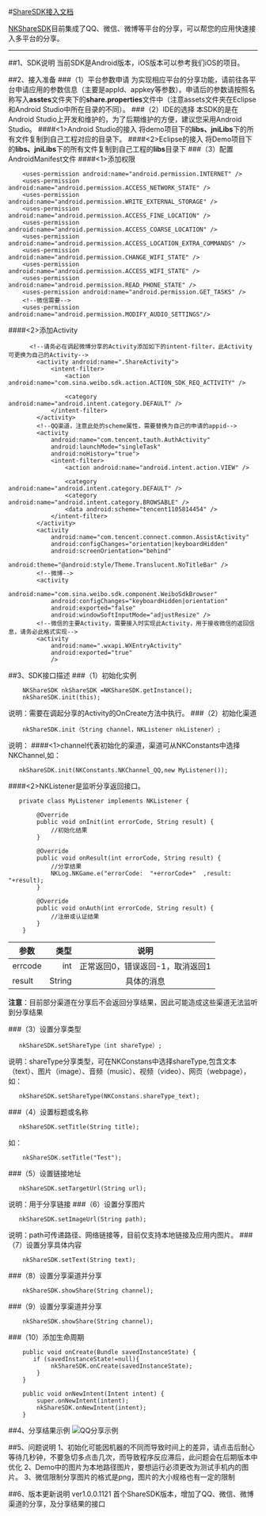 #[ShareSDK接入文档](https://github.com/nikugame/share-sdk-adnroid/blob/master/README.md)

 [NKShareSDK](https://github.com/nikugame/share-sdk-adnroid)目前集成了QQ、微信、微博等平台的分享，可以帮您的应用快速接入多平台的分享。

------
##1、SDK说明
当前SDK是Android版本，iOS版本可以参考我们iOS的项目。

##2、接入准备
###（1）平台参数申请
为实现相应平台的分享功能，请前往各平台申请应用的参数信息（主要是appId、appkey等参数）。申请后的参数请按照名称写入**asstes**文件夹下的**share.properties**文件中（注意assets文件夹在Eclipse和Android Studio中所在目录的不同）。
###（2）IDE的选择
本SDK的是在Android Studio上开发和维护的，为了后期维护的方便，建议您采用Android Studio。
####<1>Android Studio的接入
将demo项目下的**libs、jniLibs**下的所有文件复制到自己工程对应的目录下。
####<2>Eclipse的接入
将Demo项目下的**libs、jniLibs**下的所有文件复制到自己工程的**libs**目录下
###（3）配置AndroidManifest文件
####<1>添加权限
```
    <uses-permission android:name="android.permission.INTERNET" />
    <uses-permission android:name="android.permission.ACCESS_NETWORK_STATE" />
    <uses-permission android:name="android.permission.WRITE_EXTERNAL_STORAGE" />
    <uses-permission android:name="android.permission.ACCESS_FINE_LOCATION" />
    <uses-permission android:name="android.permission.ACCESS_COARSE_LOCATION" />
    <uses-permission android:name="android.permission.ACCESS_LOCATION_EXTRA_COMMANDS" />
    <uses-permission android:name="android.permission.CHANGE_WIFI_STATE" />
    <uses-permission android:name="android.permission.ACCESS_WIFI_STATE" />
    <uses-permission android:name="android.permission.READ_PHONE_STATE" />
    <uses-permission android:name="android.permission.GET_TASKS" />
    <!--微信需要-->
    <uses-permission android:name="android.permission.MODIFY_AUDIO_SETTINGS"/>
```
####<2>添加Activity
```
      <!--请务必在调起微博分享的Activity添加如下的intent-filter，此Activity可更换为自己的Activity-->
        <activity android:name=".ShareActivity">
            <intent-filter>
                <action android:name="com.sina.weibo.sdk.action.ACTION_SDK_REQ_ACTIVITY" />

                <category android:name="android.intent.category.DEFAULT" />
            </intent-filter>
        </activity>
        <!--QQ渠道，注意此处的scheme属性，需要替换为自己的申请的appid-->
        <activity
            android:name="com.tencent.tauth.AuthActivity"
            android:launchMode="singleTask"
            android:noHistory="true">
            <intent-filter>
                <action android:name="android.intent.action.VIEW" />

                <category android:name="android.intent.category.DEFAULT" />
                <category android:name="android.intent.category.BROWSABLE" />
                <data android:scheme="tencent1105814454" />
            </intent-filter>
        </activity>
        <activity
            android:name="com.tencent.connect.common.AssistActivity"
            android:configChanges="orientation|keyboardHidden"
            android:screenOrientation="behind"
            android:theme="@android:style/Theme.Translucent.NoTitleBar" />
        <!--微博-->
        <activity
            android:name="com.sina.weibo.sdk.component.WeiboSdkBrowser"
            android:configChanges="keyboardHidden|orientation"
            android:exported="false"
            android:windowSoftInputMode="adjustResize" />
        <!--微信的主要Activity，需要接入时实现此Activity，用于接收微信的返回信息，请务必此格式实现-->
        <activity
            android:name=".wxapi.WXEntryActivity"
            android:exported="true"
            />
```
##3、SDK接口描述
###（1）初始化实例
```
    NKShareSDK nkShareSDK =NKShareSDK.getInstance();
    nkShareSDK.init(this);
```
说明：需要在调起分享的Activity的OnCreate方法中执行。
###（2）初始化渠道
```
    nkShareSDK.init（String channel，NKListener nkListener）;
```
说明：
####<1>channel代表初始化的渠道，渠道可从NKConstants中选择NKChannel,如：
```
   nkShareSDK.init(NKConstants.NKChannel_QQ,new MyListener());
```
####<2>NKListener是监听分享返回接口。
```
   private class MyListener implements NKListener {

        @Override
        public void onInit(int errorCode, String result) {
            //初始化结果
        }

        @Override
        public void onResult(int errorCode, String result) {
            //分享结果
            NKLog.NKGame.e("errorCode:  "+errorCode+"  ,result:  "+result);
        }

        @Override
        public void onAuth(int errorCode, String result) {
            //注册或认证结果
        }
    }
```

| 参数        | 类型   |  说明  |
| --------   | -----:  | :----:  |
| errcode     | int |   正常返回0，错误返回-1，取消返回1    |
| result        |   String   |   具体的消息   |
**注意**：目前部分渠道在分享后不会返回分享结果，因此可能造成这些渠道无法监听到分享结果

###（3）设置分享类型
```
   nkShareSDK.setShareType（int shareType）;
```
说明：shareType分享类型，可在NKConstans中选择shareType,包含文本（text）、图片（image）、音频（music）、视频（video）、网页（webpage），如：
```
   nkShareSDK.setShareType(NKConstans.shareType_text);
```
###（4）设置标题或名称
```
   nkShareSDK.setTitle(String title);
```
如：    
```
    nkShareSDK.setTitle("Test");
```
###（5）设置链接地址
```
   nkShareSDK.setTargetUrl(String url);
```
说明：用于分享链接
###（6）设置分享图片
```
   nkShareSDK.setImageUrl(String path);
```
说明：path可传递路径、网络链接等，目前仅支持本地链接及应用内图片。
###（7）设置分享具体内容
```
    nkShareSDK.setText(String text);
```
###（8）设置分享渠道并分享
```
    nkShareSDK.showShare(String channel);
```
###（9）设置分享渠道并分享
```
    nkShareSDK.showShare(String channel);
```
###（10）添加生命周期
```
    public void onCreate(Bundle savedInstanceState) {
       if (savedInstanceState!=null){
            nkShareSDK.onCreate(savedInstanceState);
        }
    }

    public void onNewIntent(Intent intent) {
        super.onNewIntent(intent);
        nkShareSDK.onNewIntent(intent);
    }
```

##4、分享结果示例
![QQ分享示例](https://github.com/nikugame/share-sdk-adnroid/tree/master/images/share_demo_1.jpg)

##5、问题说明
1、初始化可能因机器的不同而导致时间上的差异，请点击后耐心等待几秒钟，不要急切多点击几次，而导致程序反应滞后，此问题会在后期版本中优化
2、Demo中的图片为本地路径图片，要想运行必须更改为测试手机内的图片。
3、微信限制分享图片的格式是png，图片的大小规格也有一定的限制

##6、版本更新说明
ver1.0.0.1121
首个ShareSDK版本，增加了QQ、微信、微博渠道的分享，及分享结果的接口
